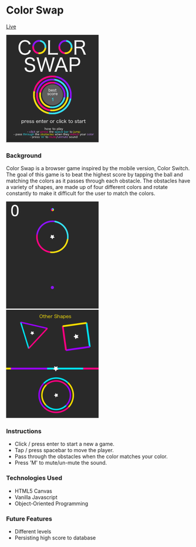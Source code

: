 # Color Swap

[Live](http://maggieliu.me/colorswap/)

<img src="https://github.com/liumaggie/colorswap/blob/master/assets/splash_ss.png" alt="ColorSwapSplash" width="50%" height="auto">

### Background

Color Swap is a browser game inspired by the mobile version, Color Switch. The goal of this game is to beat the highest score by tapping the ball and matching the colors as it passes through each obstacle. The obstacles have a variety of shapes, are made up of four different colors and rotate constantly to make it difficult for the user to match the colors.

<img src="https://github.com/liumaggie/colorswap/blob/master/assets/game.png" alt="ColorSwap" width="50%" height="auto">

<img src="https://github.com/liumaggie/colorswap/blob/master/assets/shapes.png" alt="ColorSwapShapes" width="50%" height="auto">

### Instructions

* Click / press enter to start a new a game.
* Tap / press spacebar to move the player.
* Pass through the obstacles when the color matches your color.
* Press 'M' to mute/un-mute the sound.

### Technologies Used

* HTML5 Canvas
* Vanilla Javascript
* Object-Oriented Programming

### Future Features

* Different levels
* Persisting high score to database
